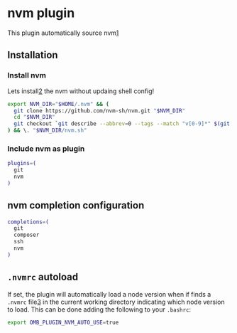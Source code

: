 # nvm plugin

This plugin automatically source nvm[1]

## Installation

### Install nvm

Lets install[2] the nvm without updaing shell config!

```bash
export NVM_DIR="$HOME/.nvm" && (
  git clone https://github.com/nvm-sh/nvm.git "$NVM_DIR"
  cd "$NVM_DIR"
  git checkout `git describe --abbrev=0 --tags --match "v[0-9]*" $(git rev-list --tags --max-count=1)`
) && \. "$NVM_DIR/nvm.sh"
```

### Include nvm as plugin

```bash
plugins=(
  git
  nvm
)
```

## nvm completion configuration

```bash
completions=(
  git
  composer
  ssh
  nvm
)
```

## `.nvmrc` autoload

If set, the plugin will automatically load a node version when if finds a
`.nvmrc` file[3] in the current working directory indicating which node version to load.
This can be done adding the following to your `.bashrc`:

```bash
export OMB_PLUGIN_NVM_AUTO_USE=true
```

[1]: https://github.com/nvm-sh/nvm
[2]: https://github.com/nvm-sh/nvm#manual-install
[3]: https://github.com/nvm-sh/nvm#nvmrc
